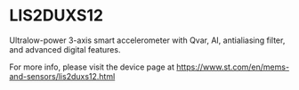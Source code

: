 # LIS2DUXS12

Ultralow-power 3-axis smart accelerometer with Qvar, AI, antialiasing filter, and advanced digital features.

For more info, please visit the device page at https://www.st.com/en/mems-and-sensors/lis2duxs12.html


